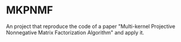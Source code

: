 # MKPNMF
An project that reproduce the code of a paper "Multi-kernel Projective Nonnegative Matrix Factorization Algorithm" and apply it.
